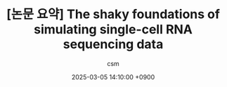---
title: >-
    [논문 요약] The shaky foundations of simulating single-cell RNA sequencing data
author: csm
date: 2025-03-05 14:10:00 +0900
categories: [Biology, Genome Biology]
tags: [paper]
description: The shaky foundations of simulating single-cell RNA sequencing data
---